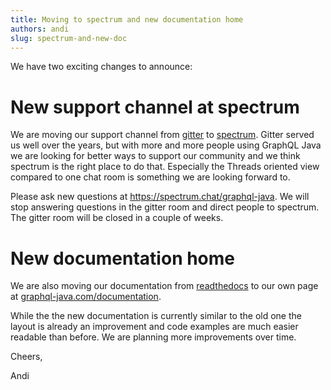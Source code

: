 ```yaml
---
title: Moving to spectrum and new documentation home
authors: andi
slug: spectrum-and-new-doc
---
```

We have two exciting changes to announce:

# New support channel at spectrum

We are moving our support channel from [gitter](https://gitter.im/graphql-java/graphql-java) to [spectrum](https://spectrum.chat/graphql-java). Gitter served us well over the years, but with more and more people using GraphQL Java we are looking for better ways to support our community and we think spectrum is the right place to do that. Especially the Threads oriented view compared to one chat room is something we are looking forward to.

Please ask new questions at https://spectrum.chat/graphql-java. We will stop answering questions in the gitter room and direct people to spectrum. The gitter room will be closed in a couple of weeks.


# New documentation home

We are also moving our documentation from [readthedocs](https://graphql-java.readthedocs.io) to our own page at [graphql-java.com/documentation](https://www.graphql-java.com/documentation/).

While the the new documentation is currently similar to the old one the layout is already an improvement and code examples are much easier readable than before. We are planning more improvements over time.

Cheers,

Andi
